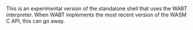 This is an experimental version of the standalone shell that uses the WABT interpreter.
When WABT implements the most recent version of the WASM C API, this can go away.
